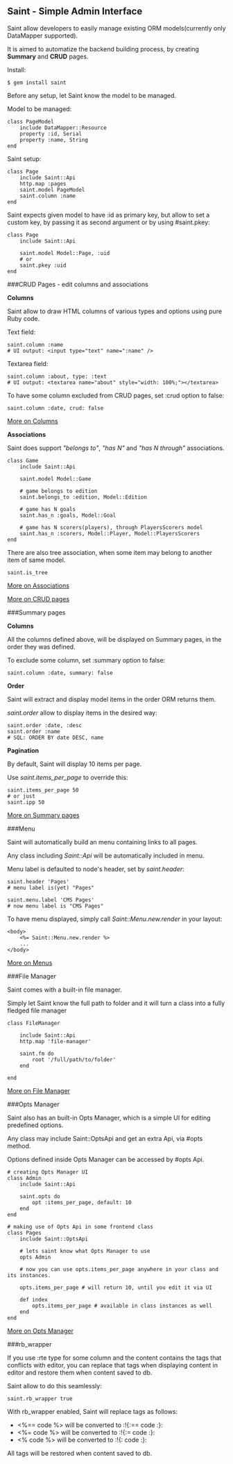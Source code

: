 Saint - Simple Admin Interface
---

Saint allow developers to easily manage existing ORM models(currently only DataMapper supported).

It is aimed to automatize the backend building process, by creating **Summary** and **CRUD** pages.

Install:

    $ gem install saint

Before any setup, let Saint know the model to be managed.

Model to be managed:

    class PageModel
        include DataMapper::Resource
        property :id, Serial
        property :name, String
    end

Saint setup:

    class Page
        include Saint::Api
        http.map :pages
        saint.model PageModel
        saint.column :name
    end

Saint expects given model to have :id as primary key, but allow to set a custom key,
by passing it as second argument or by using #saint.pkey:

    class Page
        include Saint::Api

        saint.model Model::Page, :uid
        # or
        saint.pkey :uid
    end

###CRUD Pages - edit columns and associations

**Columns**

Saint allow to draw HTML columns of various types and options using pure Ruby code.

Text field:

    saint.column :name
    # UI output: <input type="text" name=":name" />

Textarea field:

    saint.column :about, type: :text
    # UI output: <textarea name="about" style="width: 100%;"></textarea>


To have some column excluded from CRUD pages, set :crud option to false:

    saint.column :date, crud: false

[More on Columns](blob/master/Columns.md)

**Associations**

Saint does support *"belongs to"*, *"has N"* and *"has N through"* associations.

    class Game
        include Saint::Api

        saint.model Model::Game

        # game belongs to edition
        saint.belongs_to :edition, Model::Edition

        # game has N goals
        saint.has_n :goals, Model::Goal

        # game has N scorers(players), through PlayersScorers model
        saint.has_n :scorers, Model::Player, Model::PlayersScorers
    end

There are also tree association, when some item may belong to another item of same model.

    saint.is_tree

[More on Associations](Associations.md)

[More on CRUD pages](CRUDPages.md)

###Summary pages

**Columns**

All the columns defined above, will be displayed on Summary pages,
in the order they was defined.

To exclude some column, set :summary option to false:

    saint.column :date, summary: false

**Order**

Saint will extract and display model items in the order ORM returns them.

*saint.order* allow to display items in the desired way:

    saint.order :date, :desc
    saint.order :name
    # SQL: ORDER BY date DESC, name

**Pagination**

By default, Saint will display 10 items per page.

Use *saint.items_per_page* to override this:

    saint.items_per_page 50
    # or just
    saint.ipp 50

[More on Summary pages](SummaryPages.md)

###Menu

Saint will automatically build an menu containing links to all pages.

Any class including *Saint::Api* will be automatically included in menu.

Menu label is defaulted to node's header, set by *saint.header*:

    saint.header 'Pages'
    # menu label is(yet) "Pages"

    saint.menu.label 'CMS Pages'
    # now menu label is "CMS Pages"

To have menu displayed, simply call *Saint::Menu.new.render* in your layout:

    <body>
        <%= Saint::Menu.new.render %>
        ...
    </body>

[More on Menus](Menu.md)

###File Manager

Saint comes with a built-in file manager.

Simply let Saint know the full path to folder and it will turn a class into a fully fledged file manager

    class FileManager

        include Saint::Api
        http.map 'file-manager'

        saint.fm do
            root '/full/path/to/folder'
        end

    end

[More on File Manager](FileManager.md)


###Opts Manager

Saint also has an built-in Opts Manager, which is a simple UI for editing predefined options.

Any class may include Saint::OptsApi and get an extra Api, via #opts method.

Options defined inside Opts Manager can be accessed by #opts Api.

    # creating Opts Manager UI
    class Admin
        include Saint::Api

        saint.opts do
            opt :items_per_page, default: 10
        end
    end

    # making use of Opts Api in some frontend class
    class Pages
        include Saint::OptsApi

        # lets saint know what Opts Manager to use
        opts Admin

        # now you can use opts.items_per_page anywhere in your class and its instances.

        opts.items_per_page # will return 10, until you edit it via UI

        def index
            opts.items_per_page # available in class instances as well
        end
    end

[More on Opts Manager](OptsManager.md)

###rb_wrapper

If you use :rte type for some column and the content contains the tags
that conflicts with editor, you can replace that tags when displaying content in editor
and restore them when content saved to db.

Saint allow to do this seamlessly:

    saint.rb_wrapper true

With rb_wrapper enabled, Saint will replace tags as follows:

*   <%== code %> will be converted to :!{:== code :}:
*   <%= code %> will be converted to :!{:= code :}:
*   <% code %> will be converted to :!{: code :}:

All tags will be restored when content saved to db.
